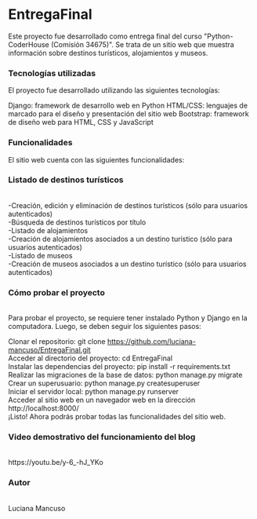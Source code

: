 # EntregaFinal


Este proyecto fue desarrollado como entrega final del curso "Python-CoderHouse (Comisión 34675)". 
Se trata de un sitio web que muestra información sobre destinos turísticos, alojamientos y museos.

<h3>Tecnologías utilizadas</h3>
El proyecto fue desarrollado utilizando las siguientes tecnologías:

Django: framework de desarrollo web en Python
HTML/CSS: lenguajes de marcado para el diseño y presentación del sitio web
Bootstrap: framework de diseño web para HTML, CSS y JavaScript

<h3>Funcionalidades</h3>
El sitio web cuenta con las siguientes funcionalidades:

<h3>Listado de destinos turísticos</h3><br>
-Creación, edición y eliminación de destinos turísticos (sólo para usuarios autenticados)<br>
-Búsqueda de destinos turísticos por título<br>
-Listado de alojamientos<br>
-Creación de alojamientos asociados a un destino turístico (sólo para usuarios autenticados)<br>
-Listado de museos<br>
-Creación de museos asociados a un destino turístico (sólo para usuarios autenticados)<br>

<h3>Cómo probar el proyecto</h3><br>
Para probar el proyecto, se requiere tener instalado Python y Django en la computadora. Luego, se deben seguir los siguientes pasos:<br>

Clonar el repositorio: git clone https://github.com/luciana-mancuso/EntregaFinal.git<br>
Acceder al directorio del proyecto: cd EntregaFinal<br>
Instalar las dependencias del proyecto: pip install -r requirements.txt<br>
Realizar las migraciones de la base de datos: python manage.py migrate<br>
Crear un superusuario: python manage.py createsuperuser<br>
Iniciar el servidor local: python manage.py runserver<br>
Acceder al sitio web en un navegador web en la dirección http://localhost:8000/ <br>
¡Listo! Ahora podrás probar todas las funcionalidades del sitio web. <br>

<h3>Video demostrativo del funcionamiento del blog</h3><br>
https://youtu.be/y-6_-hJ_YKo

<h3>Autor</h3><br>
Luciana Mancuso
